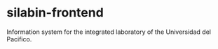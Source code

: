 # silabin-frontend
Information system for the integrated laboratory of the Universidad del Pacifico.
